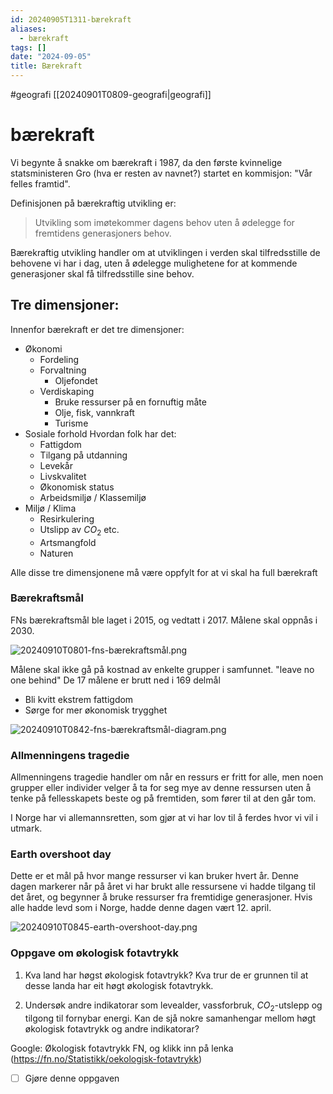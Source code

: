 ```yaml
---
id: 20240905T1311-bærekraft
aliases:
  - bærekraft
tags: []
date: "2024-09-05"
title: Bærekraft
---
```


#geografi [[20240901T0809-geografi|geografi]]

# bærekraft

Vi begynte å snakke om bærekraft i 1987, da den første kvinnelige statsministeren Gro (hva er resten av navnet?) startet en kommisjon: "Vår felles framtid".

Definisjonen på bærekraftig utvikling er:

> Utvikling som imøtekommer dagens behov uten å ødelegge for fremtidens generasjoners behov.

Bærekraftig utvikling handler om at utviklingen i verden skal tilfredsstille de behovene vi har i dag, uten å ødelegge mulighetene for at kommende generasjoner skal få tilfredsstille sine behov.

## Tre dimensjoner:

Innenfor bærekraft er det tre dimensjoner:

- Økonomi
  - Fordeling
  - Forvaltning
    - Oljefondet
  - Verdiskaping
    - Bruke ressurser på en fornuftig måte
    - Olje, fisk, vannkraft
    - Turisme
- Sosiale forhold
  Hvordan folk har det:
  - Fattigdom
  - Tilgang på utdanning
  - Levekår
  - Livskvalitet
  - Økonomisk status
  - Arbeidsmiljø / Klassemiljø
- Miljø / Klima
  - Resirkulering
  - Utslipp av $CO_2$ etc.
  - Artsmangfold
  - Naturen

Alle disse tre dimensjonene må være oppfylt for at vi skal ha full bærekraft

### Bærekraftsmål

FNs bærekraftsmål ble laget i 2015, og vedtatt i 2017. Målene skal oppnås i 2030.

![20240910T0801-fns-bærekraftsmål.png](Assets/20240910T0801-fns-bærekraftsmål.png)

Målene skal ikke gå på kostnad av enkelte grupper i samfunnet. "leave no one behind"
De 17 målene er brutt ned i 169 delmål

- Bli kvitt ekstrem fattigdom
- Sørge for mer økonomisk trygghet

![20240910T0842-fns-bærekraftsmål-diagram.png](Assets/20240910T0842-fns-bærekraftsmål-diagram.png)

### Allmenningens tragedie

Allmenningens tragedie handler om når en ressurs er fritt for alle, men noen grupper eller individer velger å ta for seg mye av denne ressursen uten å tenke på fellesskapets beste og på fremtiden, som fører til at den går tom.

I Norge har vi allemannsretten, som gjør at vi har lov til å ferdes hvor vi vil i utmark.

### Earth overshoot day

Dette er et mål på hvor mange ressurser vi kan bruker hvert år. Denne dagen markerer når på året vi har brukt alle ressursene vi hadde tilgang til det året, og begynner å bruke ressurser fra fremtidige generasjoner. Hvis alle hadde levd som i Norge, hadde denne dagen vært 12. april.

![20240910T0845-earth-overshoot-day.png](Assets/20240910T0845-earth-overshoot-day.png)

### Oppgave om økologisk fotavtrykk

1. Kva land har høgst økologisk fotavtrykk? Kva trur de er grunnen til at desse landa har eit høgt økologisk fotavtrykk.

2. Undersøk andre indikatorar som levealder, vassforbruk, $CO_2$-utslepp og tilgong til fornybar energi. Kan de sjå nokre samanhengar mellom høgt økologisk fotavtrykk og andre indikatorar?

Google: Økologisk fotavtrykk FN, og klikk inn på lenka (https://fn.no/Statistikk/oekologisk-fotavtrykk)

- [ ] Gjøre denne oppgaven
